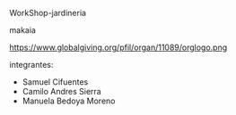 WorkShop-jardineria

makaia

https://www.globalgiving.org/pfil/organ/11089/orglogo.png

integrantes:
* Samuel Cifuentes
* Camilo Andres Sierra
* Manuela Bedoya Moreno
